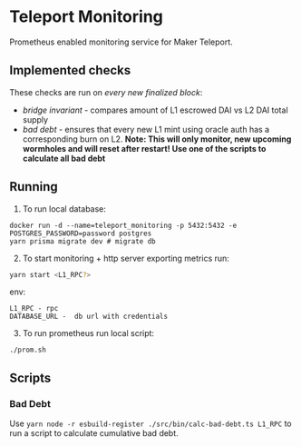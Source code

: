 # Teleport Monitoring

Prometheus enabled monitoring service for Maker Teleport.

## Implemented checks

These checks are run on _every new finalized block_:

- _bridge invariant_ - compares amount of L1 escrowed DAI vs L2 DAI total supply
- _bad debt_ - ensures that every new L1 mint using oracle auth has a corresponding burn on L2. **Note: This will only
  monitor, new upcoming wormholes and will reset after restart! Use one of the scripts to calculate all bad debt**

## Running

1. To run local database:

```
docker run -d --name=teleport_monitoring -p 5432:5432 -e POSTGRES_PASSWORD=password postgres
yarn prisma migrate dev # migrate db
```

2. To start monitoring + http server exporting metrics run:

```sh
yarn start <L1_RPC?>
```

env:

```
L1_RPC - rpc
DATABASE_URL -  db url with credentials
```

3. To run prometheus run local script:

```
./prom.sh
```

## Scripts

### Bad Debt

Use `yarn node -r esbuild-register ./src/bin/calc-bad-debt.ts L1_RPC` to run a script to calculate cumulative bad debt.
